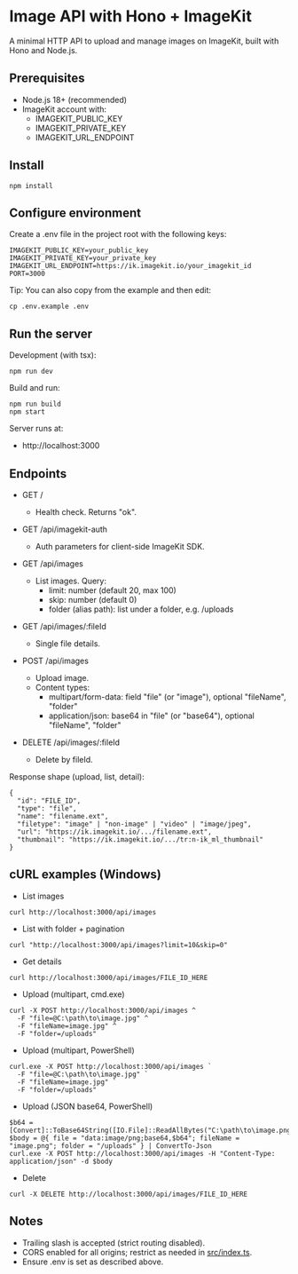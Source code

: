 # Image API with Hono + ImageKit

A minimal HTTP API to upload and manage images on ImageKit, built with Hono and Node.js.

## Prerequisites
- Node.js 18+ (recommended)
- ImageKit account with:
  - IMAGEKIT_PUBLIC_KEY
  - IMAGEKIT_PRIVATE_KEY
  - IMAGEKIT_URL_ENDPOINT

## Install
```
npm install
```

## Configure environment
Create a .env file in the project root with the following keys:
```
IMAGEKIT_PUBLIC_KEY=your_public_key
IMAGEKIT_PRIVATE_KEY=your_private_key
IMAGEKIT_URL_ENDPOINT=https://ik.imagekit.io/your_imagekit_id
PORT=3000
```

Tip: You can also copy from the example and then edit:
```
cp .env.example .env
```

## Run the server
Development (with tsx):
```
npm run dev
```

Build and run:
```
npm run build
npm start
```

Server runs at:
- http://localhost:3000

## Endpoints

- GET /
  - Health check. Returns "ok".

- GET /api/imagekit-auth
  - Auth parameters for client-side ImageKit SDK.

- GET /api/images
  - List images. Query:
    - limit: number (default 20, max 100)
    - skip: number (default 0)
    - folder (alias path): list under a folder, e.g. /uploads

- GET /api/images/:fileId
  - Single file details.

- POST /api/images
  - Upload image.
  - Content types:
    - multipart/form-data: field "file" (or "image"), optional "fileName", "folder"
    - application/json: base64 in "file" (or "base64"), optional "fileName", "folder"

- DELETE /api/images/:fileId
  - Delete by fileId.

Response shape (upload, list, detail):
```
{
  "id": "FILE_ID",
  "type": "file",
  "name": "filename.ext",
  "filetype": "image" | "non-image" | "video" | "image/jpeg",
  "url": "https://ik.imagekit.io/.../filename.ext",
  "thumbnail": "https://ik.imagekit.io/.../tr:n-ik_ml_thumbnail"
}
```

## cURL examples (Windows)

- List images
```
curl http://localhost:3000/api/images
```

- List with folder + pagination
```
curl "http://localhost:3000/api/images?limit=10&skip=0"
```

- Get details
```
curl http://localhost:3000/api/images/FILE_ID_HERE
```

- Upload (multipart, cmd.exe)
```
curl -X POST http://localhost:3000/api/images ^
  -F "file=@C:\path\to\image.jpg" ^
  -F "fileName=image.jpg" ^
  -F "folder=/uploads"
```

- Upload (multipart, PowerShell)
```
curl.exe -X POST http://localhost:3000/api/images `
  -F "file=@C:\path\to\image.jpg" `
  -F "fileName=image.jpg" `
  -F "folder=/uploads"
```

- Upload (JSON base64, PowerShell)
```
$b64 = [Convert]::ToBase64String([IO.File]::ReadAllBytes("C:\path\to\image.png"))
$body = @{ file = "data:image/png;base64,$b64"; fileName = "image.png"; folder = "/uploads" } | ConvertTo-Json
curl.exe -X POST http://localhost:3000/api/images -H "Content-Type: application/json" -d $body
```

- Delete
```
curl -X DELETE http://localhost:3000/api/images/FILE_ID_HERE
```

## Notes
- Trailing slash is accepted (strict routing disabled).
- CORS enabled for all origins; restrict as needed in [src/index.ts](src/index.ts).
- Ensure .env is set as described above.
